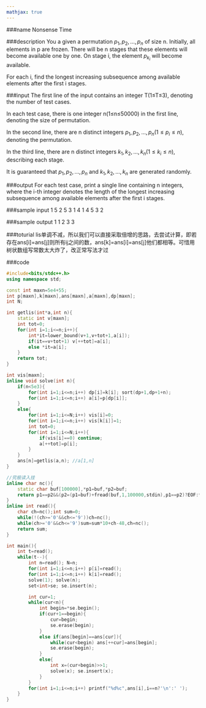 ```yaml
---
mathjax: true
---
```


###name
Nonsense Time

###description
You a given a permutation $p_1,p_2,…,p_n$ of size n. Initially, all elements in p are frozen. There will be n stages that these elements will become available one by one. On stage i, the element $p_{k_i}$ will become available.

For each i, find the longest increasing subsequence among available elements after the first i stages.

<!---more-->

###input
The first line of the input contains an integer T(1≤T≤3), denoting the number of test cases.

In each test case, there is one integer n(1≤n≤50000) in the first line, denoting the size of permutation.

In the second line, there are n distinct integers $p_1,p_2,...,p_n(1≤p_i≤n)$, denoting the permutation.

In the third line, there are n distinct integers $k_1,k_2,...,k_n(1≤k_i≤n)$, describing each stage.

It is guaranteed that $p_1,p_2,...,p_n$ and $k_1,k_2,...,k_n$ are generated randomly.

###output
For each test case, print a single line containing n integers, where the i-th integer denotes the length of the longest increasing subsequence among available elements after the first i stages.

###sample input
1
5
2 5 3 1 4
1 4 5 3 2
 
###sample output
1 1 2 3 3

###toturial
lis单调不减，所以我们可以直接采取倍增的思路，去尝试计算，即若存在ans[i]=ans[j]则所有ij之间的数，ans[k]=ans[i]=ans[j]他们都相等。可惜用树状数组写常数太大炸了，改正常写法才过

###code
```cpp
#include<bits/stdc++.h>
using namespace std;

const int maxn=5e4+55;
int p[maxn],k[maxn],ans[maxn],a[maxn],dp[maxn];
int N;

int getlis(int*a,int n){
    static int v[maxn];
    int tot=0;
    for(int i=1;i<=n;i++){
        int*it=lower_bound(v+1,v+tot+1,a[i]);
        if(it==v+tot+1) v[++tot]=a[i];
        else *it=a[i];
    }
    return tot;
}

int vis[maxn];
inline void solve(int n){
    if(n<5e3){
        for(int i=1;i<=n;i++) dp[i]=k[i]; sort(dp+1,dp+1+n);
        for(int i=1;i<=n;i++) a[i]=p[dp[i]];
    }
    else{
        for(int i=1;i<=N;i++) vis[i]=0;
        for(int i=1;i<=n;i++) vis[k[i]]=1;
        int tot=0;
        for(int i=1;i<=N;i++){
            if(vis[i]==0) continue;
            a[++tot]=p[i];
        }
    }
    ans[n]=getlis(a,n); //a[1,n]
}

//究极读入挂
inline char nc(){
    static char buf[100000],*p1=buf,*p2=buf;
    return p1==p2&&(p2=(p1=buf)+fread(buf,1,100000,stdin),p1==p2)?EOF:*p1++;
}
inline int read(){
    char ch=nc();int sum=0;
    while(!(ch>='0'&&ch<='9'))ch=nc();
    while(ch>='0'&&ch<='9')sum=sum*10+ch-48,ch=nc();
    return sum;
}

int main(){
    int t=read();
    while(t--){
        int n=read(); N=n;
        for(int i=1;i<=n;i++) p[i]=read();
        for(int i=1;i<=n;i++) k[i]=read();
        solve(1); solve(n);
        set<int>se; se.insert(n);

        int cur=1;
        while(cur<n){
            int begin=*se.begin();
            if(cur+1==begin){
                cur=begin;
                se.erase(begin);
            }
            else if(ans[begin]==ans[cur]){
                while(cur<begin) ans[++cur]=ans[begin];
                se.erase(begin);
            }
            else{
                int x=(cur+begin)>>1;
                solve(x); se.insert(x);
            }
        }
        for(int i=1;i<=n;i++) printf("%d%c",ans[i],i==n?'\n':' ');
    }
}
```






